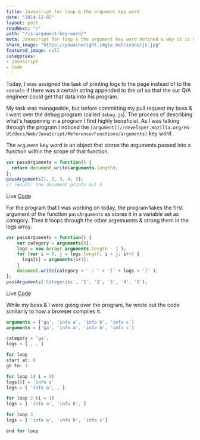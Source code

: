 ```yaml
---
title: Javascript for loop & the argument key word
date: "2014-12-02"
layout: post
readNext: "/"
path: "/js-argument-key-word/"
meta: Javascript for loop & the argument key word defined & why it is misunderstood
share_image: "https://yowainwright.imgix.net/icons/js.jpg"
featured_image: null
categories:
- javascript
- code
---
```


Today, I was assigned the task of printing logs to the page instead of to the `console` if there was a certain string appended to the url so that the our Q/A engineer could get that data into his program.

My task was manageable, but before committing my pull request my boss & I went over the debug program (called `debug.js`). The process of describing what's happening in a program I find highly beneficial. As I was talking through the program I noticed the `[argument](//developer.mozilla.org/en-US/docs/Web/JavaScript/Reference/Functions/arguments)` key word.

The `argument` key word is an object that stores the arguments passed into a function within the scope of that function.

```javascript
var passArguments = function() {
  return document.write(arguments.length);
};
passArguments(1, 2, 3, 4, 5);
// result: the document prints out 5
```

Live [Code](//codepen.io/yowainwright/pen/2f64d380b74302b396927d297828cd3a)

For the program that I was working on today, the program takes the first argument of the function `passArguments` as stores it in a variable set as category. Then it loops through the other argemuents & strong them in the logs array.

```javascript
var passArguments = function() {
	var category = arguments[0];
	logs = new Array( arguments.length - 1 );
	for (var i = 0, j = logs.length; i < j; i++) {
	  logs[i] = arguments[i+1];
	}
	document.write(category + ' : ' + '[' + logs + ']' );
};
passArguments('Categories', '1', '2', '3', '4', '5');
```

Live [Code](//codepen.io/yowainwright/pen/6b24e79b8dcd00668619acd396dd4b46)

While my boss & I were going over the program, he wrote out the code similarily to how a browser compiles it.

```javascript
arguments = ['ga', 'info a', 'info b', 'info c']
arguments = ['ga', 'info a', 'info b', 'info c']

category = 'ga';
logs = [ , , ]

for loop
start at: 0
go to: 3

for loop 1( i = 0)
logs[0] = 'info a'
logs = [ 'info a', , ]

for loop 2 (i = 1)
logs = [ 'info a', 'info b', ]

for loop 3
logs = [ 'info a', 'info b', 'info c']

end for loop
```
